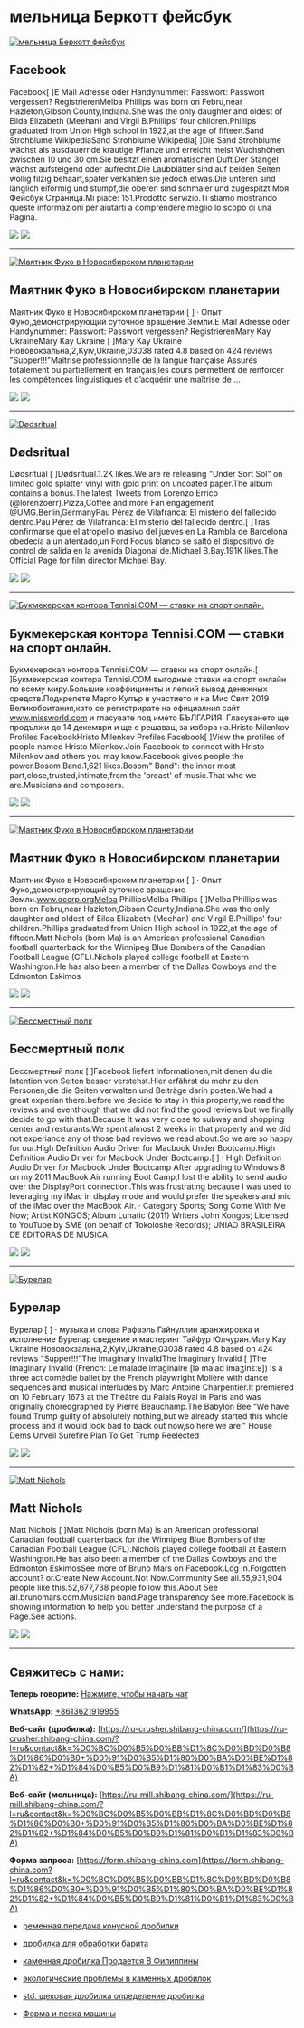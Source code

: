 # мельница Беркотт фейсбук

<a href="https://swt.shibang-china.com/?l=ru&img&k=%D0%BC%D0%B5%D0%BB%D1%8C%D0%BD%D0%B8%D1%86%D0%B0+%D0%91%D0%B5%D1%80%D0%BA%D0%BE%D1%82%D1%82+%D1%84%D0%B5%D0%B9%D1%81%D0%B1%D1%83%D0%BA" target="_blank">![мельница Беркотт фейсбук](http://static.shibang-china.com/all-800x300/480.jpg)</a>

## Facebook
Facebook[ ]E Mail Adresse oder Handynummer: Passwort: Passwort vergessen? RegistrierenMelba Phillips was born on Febru,near Hazleton,Gibson County,Indiana.She was the only daughter and oldest of Eilda Elizabeth (Meehan) and Virgil B.Phillips' four children.Phillips graduated from Union High school in 1922,at the age of fifteen.Sand Strohblume WikipediaSand Strohblume Wikipedia[ ]Die Sand Strohblume w&#228;chst als ausdauernde krautige Pflanze und erreicht meist Wuchsh&#246;hen zwischen 10 und 30 cm.Sie besitzt einen aromatischen Duft.Der St&#228;ngel w&#228;chst aufsteigend oder aufrecht.Die Laubbl&#228;tter sind auf beiden Seiten wollig filzig behaart,sp&#228;ter verkahlen sie jedoch etwas.Die unteren sind l&#228;nglich eif&#246;rmig und stumpf,die oberen sind schmaler und zugespitzt.Моя Фейсбук Страница.Mi piace: 151.Prodotto servizio.Ti stiamo mostrando queste informazioni per aiutarti a comprendere meglio lo scopo di una Pagina.


<a href="https://whatsapp.shibangsoft.com/WhatsApp.php" target="_blank" title="WhatsApp">![](http://static.shibang-china.com/icon/whatsapp.png)</a> <a href="https://swt.shibang-china.com/?l=ru&icon&k=%D0%BC%D0%B5%D0%BB%D1%8C%D0%BD%D0%B8%D1%86%D0%B0+%D0%91%D0%B5%D1%80%D0%BA%D0%BE%D1%82%D1%82+%D1%84%D0%B5%D0%B9%D1%81%D0%B1%D1%83%D0%BA" target="_blank">![](http://static.shibang-china.com/icon/chat-ru.png)</a>

---

<a href="https://swt.shibang-china.com/?l=ru&img&k=%D0%BC%D0%B5%D0%BB%D1%8C%D0%BD%D0%B8%D1%86%D0%B0+%D0%91%D0%B5%D1%80%D0%BA%D0%BE%D1%82%D1%82+%D1%84%D0%B5%D0%B9%D1%81%D0%B1%D1%83%D0%BA" target="_blank">![Маятник Фуко в Новосибирском планетарии](http://static.shibang-china.com/all-800x300/802.jpg)</a>

## Маятник Фуко в Новосибирском планетарии
Маятник Фуко в Новосибирском планетарии [ ]&nbsp;&#0183;&#32;Опыт Фуко,демонстрирующий суточное вращение Земли.E Mail Adresse oder Handynummer: Passwort: Passwort vergessen? RegistrierenMary Kay UkraineMary Kay Ukraine [ ]Mary Kay Ukraine Нововокзальна,2,Kyiv,Ukraine,03038 rated 4.8 based on 424 reviews &quot;Supper!!!&quot;Ma&#238;trise professionnelle de la langue fran&#231;aise Assur&#233;s totalement ou partiellement en fran&#231;ais,les cours permettent de renforcer les comp&#233;tences linguistiques et d’acqu&#233;rir une ma&#238;trise de …


<a href="https://whatsapp.shibangsoft.com/WhatsApp.php" target="_blank" title="WhatsApp">![](http://static.shibang-china.com/icon/whatsapp.png)</a> <a href="https://swt.shibang-china.com/?l=ru&icon&k=%D0%BC%D0%B5%D0%BB%D1%8C%D0%BD%D0%B8%D1%86%D0%B0+%D0%91%D0%B5%D1%80%D0%BA%D0%BE%D1%82%D1%82+%D1%84%D0%B5%D0%B9%D1%81%D0%B1%D1%83%D0%BA" target="_blank">![](http://static.shibang-china.com/icon/chat-ru.png)</a>

---

<a href="https://swt.shibang-china.com/?l=ru&img&k=%D0%BC%D0%B5%D0%BB%D1%8C%D0%BD%D0%B8%D1%86%D0%B0+%D0%91%D0%B5%D1%80%D0%BA%D0%BE%D1%82%D1%82+%D1%84%D0%B5%D0%B9%D1%81%D0%B1%D1%83%D0%BA" target="_blank">![D&#248;dsritual](http://static.shibang-china.com/all-800x300/1100.jpg)</a>

## D&#248;dsritual
D&#248;dsritual [ ]D&#248;dsritual.1.2K likes.We are re releasing &quot;Under Sort Sol&quot; on limited gold splatter vinyl with gold print on uncoated paper.The album contains a bonus.The latest Tweets from Lorenzo Errico (@lorenzoerr).Pizza,Coffee and more Fan engagement @UMG.Berlin,GermanyPau P&#233;rez de Vilafranca: El misterio del fallecido dentro.Pau P&#233;rez de Vilafranca: El misterio del fallecido dentro.[ ]Tras confirmarse que el atropello masivo del jueves en La Rambla de Barcelona obedec&#237;a a un atentado,un Ford Focus blanco se salt&#243; el dispositivo de control de salida en la avenida Diagonal de.Michael B.Bay.191K likes.The Official Page for film director Michael Bay.


<a href="https://whatsapp.shibangsoft.com/WhatsApp.php" target="_blank" title="WhatsApp">![](http://static.shibang-china.com/icon/whatsapp.png)</a> <a href="https://swt.shibang-china.com/?l=ru&icon&k=%D0%BC%D0%B5%D0%BB%D1%8C%D0%BD%D0%B8%D1%86%D0%B0+%D0%91%D0%B5%D1%80%D0%BA%D0%BE%D1%82%D1%82+%D1%84%D0%B5%D0%B9%D1%81%D0%B1%D1%83%D0%BA" target="_blank">![](http://static.shibang-china.com/icon/chat-ru.png)</a>

---

<a href="https://swt.shibang-china.com/?l=ru&img&k=%D0%BC%D0%B5%D0%BB%D1%8C%D0%BD%D0%B8%D1%86%D0%B0+%D0%91%D0%B5%D1%80%D0%BA%D0%BE%D1%82%D1%82+%D1%84%D0%B5%D0%B9%D1%81%D0%B1%D1%83%D0%BA" target="_blank">![Букмекерская контора Tennisi.COM — ставки на спорт онлайн.](http://static.shibang-china.com/all-800x300/283.jpg)</a>

## Букмекерская контора Tennisi.COM — ставки на спорт онлайн.
Букмекерская контора Tennisi.COM — ставки на спорт онлайн.[ ]Букмекерская контора Tennisi.COM выгодные ставки на спорт онлайн по всему миру.Большие коэффициенты и легкий вывод денежных средств.Подкрепете Марго Купър в участието и на Мис Свят 2019 Великобритания,като се регистрирате на официалния сайт www.missworld.com и гласувате под името БЪЛГАРИЯ! Гласуването ще продължи до 14 декември и ще е решаващ за избора на.Hristo Milenkov Profiles FacebookHristo Milenkov Profiles Facebook[ ]View the profiles of people named Hristo Milenkov.Join Facebook to connect with Hristo Milenkov and others you may know.Facebook gives people the power.Bosom Band.1,621 likes.Bosom&quot; Band&quot;: the inner most part,close,trusted,intimate,from the 'breast' of music.That who we are.Musicians and composers.


<a href="https://whatsapp.shibangsoft.com/WhatsApp.php" target="_blank" title="WhatsApp">![](http://static.shibang-china.com/icon/whatsapp.png)</a> <a href="https://swt.shibang-china.com/?l=ru&icon&k=%D0%BC%D0%B5%D0%BB%D1%8C%D0%BD%D0%B8%D1%86%D0%B0+%D0%91%D0%B5%D1%80%D0%BA%D0%BE%D1%82%D1%82+%D1%84%D0%B5%D0%B9%D1%81%D0%B1%D1%83%D0%BA" target="_blank">![](http://static.shibang-china.com/icon/chat-ru.png)</a>

---

<a href="https://swt.shibang-china.com/?l=ru&img&k=%D0%BC%D0%B5%D0%BB%D1%8C%D0%BD%D0%B8%D1%86%D0%B0+%D0%91%D0%B5%D1%80%D0%BA%D0%BE%D1%82%D1%82+%D1%84%D0%B5%D0%B9%D1%81%D0%B1%D1%83%D0%BA" target="_blank">![Маятник Фуко в Новосибирском планетарии](http://static.shibang-china.com/all-800x300/357.jpg)</a>

## Маятник Фуко в Новосибирском планетарии
Маятник Фуко в Новосибирском планетарии [ ]&nbsp;&#0183;&#32;Опыт Фуко,демонстрирующий суточное вращение Земли.www.occrp.orgMelba PhillipsMelba Phillips [ ]Melba Phillips was born on Febru,near Hazleton,Gibson County,Indiana.She was the only daughter and oldest of Eilda Elizabeth (Meehan) and Virgil B.Phillips' four children.Phillips graduated from Union High school in 1922,at the age of fifteen.Matt Nichols (born Ma) is an American professional Canadian football quarterback for the Winnipeg Blue Bombers of the Canadian Football League (CFL).Nichols played college football at Eastern Washington.He has also been a member of the Dallas Cowboys and the Edmonton Eskimos


<a href="https://whatsapp.shibangsoft.com/WhatsApp.php" target="_blank" title="WhatsApp">![](http://static.shibang-china.com/icon/whatsapp.png)</a> <a href="https://swt.shibang-china.com/?l=ru&icon&k=%D0%BC%D0%B5%D0%BB%D1%8C%D0%BD%D0%B8%D1%86%D0%B0+%D0%91%D0%B5%D1%80%D0%BA%D0%BE%D1%82%D1%82+%D1%84%D0%B5%D0%B9%D1%81%D0%B1%D1%83%D0%BA" target="_blank">![](http://static.shibang-china.com/icon/chat-ru.png)</a>

---

<a href="https://swt.shibang-china.com/?l=ru&img&k=%D0%BC%D0%B5%D0%BB%D1%8C%D0%BD%D0%B8%D1%86%D0%B0+%D0%91%D0%B5%D1%80%D0%BA%D0%BE%D1%82%D1%82+%D1%84%D0%B5%D0%B9%D1%81%D0%B1%D1%83%D0%BA" target="_blank">![Бессмертный полк](http://static.shibang-china.com/all-800x300/4.jpg)</a>

## Бессмертный полк
Бессмертный полк [ ]Facebook liefert Informationen,mit denen du die Intention von Seiten besser verstehst.Hier erf&#228;hrst du mehr zu den Personen,die die Seiten verwalten und Beitr&#228;ge darin posten.We had a great experian there.before we decide to stay in this property,we read the reviews and eventhough that we did not find the good reviews but we finally decide to go with that.Because It was very close to subway and shopping center and resturants.We spent almost 2 weeks in that property and we did not experiance any of those bad reviews we read about.So we are so happy for our.High Definition Audio Driver for Macbook Under Bootcamp.High Definition Audio Driver for Macbook Under Bootcamp.[ ]&nbsp;&#0183;&#32;High Definition Audio Driver for Macbook Under Bootcamp After upgrading to Windows 8 on my 2011 MacBook Air running Boot Camp,I lost the ability to send audio over the DisplayPort connection.This was frustrating because I was used to leveraging my iMac in display mode and would prefer the speakers and mic of the iMac over the MacBook Air.&nbsp;&#0183;&#32;Category Sports; Song Come With Me Now; Artist KONGOS; Album Lunatic (2011) Writers John Kongos; Licensed to YouTube by SME (on behalf of Tokoloshe Records); UNIAO BRASILEIRA DE EDITORAS DE MUSICA.


<a href="https://whatsapp.shibangsoft.com/WhatsApp.php" target="_blank" title="WhatsApp">![](http://static.shibang-china.com/icon/whatsapp.png)</a> <a href="https://swt.shibang-china.com/?l=ru&icon&k=%D0%BC%D0%B5%D0%BB%D1%8C%D0%BD%D0%B8%D1%86%D0%B0+%D0%91%D0%B5%D1%80%D0%BA%D0%BE%D1%82%D1%82+%D1%84%D0%B5%D0%B9%D1%81%D0%B1%D1%83%D0%BA" target="_blank">![](http://static.shibang-china.com/icon/chat-ru.png)</a>

---

<a href="https://swt.shibang-china.com/?l=ru&img&k=%D0%BC%D0%B5%D0%BB%D1%8C%D0%BD%D0%B8%D1%86%D0%B0+%D0%91%D0%B5%D1%80%D0%BA%D0%BE%D1%82%D1%82+%D1%84%D0%B5%D0%B9%D1%81%D0%B1%D1%83%D0%BA" target="_blank">![Бурелар](http://static.shibang-china.com/all-800x300/732.jpg)</a>

## Бурелар
Бурелар [ ]&nbsp;&#0183;&#32;музыка и слова Рафаэль Гайнуллин аранжировка и исполнение Бурелар сведение и мастеринг Тайфур Юлчурин.Mary Kay Ukraine Нововокзальна,2,Kyiv,Ukraine,03038 rated 4.8 based on 424 reviews &quot;Supper!!!&quot;The Imaginary InvalidThe Imaginary Invalid [ ]The Imaginary Invalid (French: Le malade imaginaire [lə malad imaʒinɛːʁ]) is a three act com&#233;die ballet by the French playwright Moli&#232;re with dance sequences and musical interludes by Marc Antoine Charpentier.It premiered on 10 February 1673 at the Th&#233;&#226;tre du Palais Royal in Paris and was originally choreographed by Pierre Beauchamp.The Babylon Bee “We have found Trump guilty of absolutely nothing,but we already started this whole process and it would look bad to back out now,so here we are.&quot; House Dems Unveil Surefire Plan To Get Trump Reelected


<a href="https://whatsapp.shibangsoft.com/WhatsApp.php" target="_blank" title="WhatsApp">![](http://static.shibang-china.com/icon/whatsapp.png)</a> <a href="https://swt.shibang-china.com/?l=ru&icon&k=%D0%BC%D0%B5%D0%BB%D1%8C%D0%BD%D0%B8%D1%86%D0%B0+%D0%91%D0%B5%D1%80%D0%BA%D0%BE%D1%82%D1%82+%D1%84%D0%B5%D0%B9%D1%81%D0%B1%D1%83%D0%BA" target="_blank">![](http://static.shibang-china.com/icon/chat-ru.png)</a>

---

<a href="https://swt.shibang-china.com/?l=ru&img&k=%D0%BC%D0%B5%D0%BB%D1%8C%D0%BD%D0%B8%D1%86%D0%B0+%D0%91%D0%B5%D1%80%D0%BA%D0%BE%D1%82%D1%82+%D1%84%D0%B5%D0%B9%D1%81%D0%B1%D1%83%D0%BA" target="_blank">![Matt Nichols](http://static.shibang-china.com/all-800x300/243.jpg)</a>

## Matt Nichols
Matt Nichols [ ]Matt Nichols (born Ma) is an American professional Canadian football quarterback for the Winnipeg Blue Bombers of the Canadian Football League (CFL).Nichols played college football at Eastern Washington.He has also been a member of the Dallas Cowboys and the Edmonton EskimosSee more of Bruno Mars on Facebook.Log In.Forgotten account? or.Create New Account.Not Now.Community See all.55,931,904 people like this.52,677,738 people follow this.About See all.brunomars.com.Musician band.Page transparency See more.Facebook is showing information to help you better understand the purpose of a Page.See actions.

<a href="https://whatsapp.shibangsoft.com/WhatsApp.php" target="_blank" title="WhatsApp">![](http://static.shibang-china.com/icon/whatsapp.png)</a> <a href="https://swt.shibang-china.com/?l=ru&icon&k=%D0%BC%D0%B5%D0%BB%D1%8C%D0%BD%D0%B8%D1%86%D0%B0+%D0%91%D0%B5%D1%80%D0%BA%D0%BE%D1%82%D1%82+%D1%84%D0%B5%D0%B9%D1%81%D0%B1%D1%83%D0%BA" target="_blank">![](http://static.shibang-china.com/icon/chat-ru.png)</a>

---
## Свяжитесь с нами:

**Теперь говорите:** [Нажмите, чтобы начать чат](https://swt.shibang-china.com?l=ru&contact&k=%D0%BC%D0%B5%D0%BB%D1%8C%D0%BD%D0%B8%D1%86%D0%B0+%D0%91%D0%B5%D1%80%D0%BA%D0%BE%D1%82%D1%82+%D1%84%D0%B5%D0%B9%D1%81%D0%B1%D1%83%D0%BA)

**WhatsApp:**  [+8613621919955](https://whatsapp.shibangsoft.com/WhatsApp.php)

**Веб-сайт (дробилка):** [https://ru-crusher.shibang-china.com/](https://ru-crusher.shibang-china.com/?l=ru&contact&k=%D0%BC%D0%B5%D0%BB%D1%8C%D0%BD%D0%B8%D1%86%D0%B0+%D0%91%D0%B5%D1%80%D0%BA%D0%BE%D1%82%D1%82+%D1%84%D0%B5%D0%B9%D1%81%D0%B1%D1%83%D0%BA)

**Веб-сайт (мельница):** [https://ru-mill.shibang-china.com/](https://ru-mill.shibang-china.com/?l=ru&contact&k=%D0%BC%D0%B5%D0%BB%D1%8C%D0%BD%D0%B8%D1%86%D0%B0+%D0%91%D0%B5%D1%80%D0%BA%D0%BE%D1%82%D1%82+%D1%84%D0%B5%D0%B9%D1%81%D0%B1%D1%83%D0%BA)

**Форма запроса:** [https://form.shibang-china.com](https://form.shibang-china.com?l=ru&contact&k=%D0%BC%D0%B5%D0%BB%D1%8C%D0%BD%D0%B8%D1%86%D0%B0+%D0%91%D0%B5%D1%80%D0%BA%D0%BE%D1%82%D1%82+%D1%84%D0%B5%D0%B9%D1%81%D0%B1%D1%83%D0%BA)

* [ременная передача конусной дробилки](../119/%D1%80%D0%B5%D0%BC%D0%B5%D0%BD%D0%BD%D0%B0%D1%8F%20%D0%BF%D0%B5%D1%80%D0%B5%D0%B4%D0%B0%D1%87%D0%B0%20%D0%BA%D0%BE%D0%BD%D1%83%D1%81%D0%BD%D0%BE%D0%B9%20%D0%B4%D1%80%D0%BE%D0%B1%D0%B8%D0%BB%D0%BA%D0%B8.md)

* [дробилка для обработки барита](../118/%D0%B4%D1%80%D0%BE%D0%B1%D0%B8%D0%BB%D0%BA%D0%B0%20%D0%B4%D0%BB%D1%8F%20%D0%BE%D0%B1%D1%80%D0%B0%D0%B1%D0%BE%D1%82%D0%BA%D0%B8%20%D0%B1%D0%B0%D1%80%D0%B8%D1%82%D0%B0.md)

* [каменная дробилка Продается В Филиппины](../112/%D0%BA%D0%B0%D0%BC%D0%B5%D0%BD%D0%BD%D0%B0%D1%8F%20%D0%B4%D1%80%D0%BE%D0%B1%D0%B8%D0%BB%D0%BA%D0%B0%20%D0%9F%D1%80%D0%BE%D0%B4%D0%B0%D0%B5%D1%82%D1%81%D1%8F%20%D0%92%20%D0%A4%D0%B8%D0%BB%D0%B8%D0%BF%D0%BF%D0%B8%D0%BD%D1%8B.md)

* [экологические проблемы в каменных дробилок](../107/%D1%8D%D0%BA%D0%BE%D0%BB%D0%BE%D0%B3%D0%B8%D1%87%D0%B5%D1%81%D0%BA%D0%B8%D0%B5%20%D0%BF%D1%80%D0%BE%D0%B1%D0%BB%D0%B5%D0%BC%D1%8B%20%D0%B2%20%D0%BA%D0%B0%D0%BC%D0%B5%D0%BD%D0%BD%D1%8B%D1%85%20%D0%B4%D1%80%D0%BE%D0%B1%D0%B8%D0%BB%D0%BE%D0%BA.md)

* [std. щековая дробилка определение дробилка](../108/std.%20%D1%89%D0%B5%D0%BA%D0%BE%D0%B2%D0%B0%D1%8F%20%D0%B4%D1%80%D0%BE%D0%B1%D0%B8%D0%BB%D0%BA%D0%B0%C2%A0%D0%BE%D0%BF%D1%80%D0%B5%D0%B4%D0%B5%D0%BB%D0%B5%D0%BD%D0%B8%D0%B5%20%D0%B4%D1%80%D0%BE%D0%B1%D0%B8%D0%BB%D0%BA%D0%B0.md)

* [Форма и песка машины](../115/%D0%A4%D0%BE%D1%80%D0%BC%D0%B0%20%D0%B8%20%D0%BF%D0%B5%D1%81%D0%BA%D0%B0%20%D0%BC%D0%B0%D1%88%D0%B8%D0%BD%D1%8B.md)